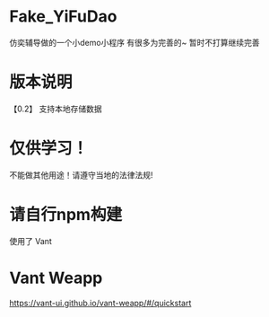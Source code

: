 # Fake_YiFuDao
仿奕辅导做的一个小demo小程序
有很多为完善的~ 暂时不打算继续完善
# 版本说明
【0.2】
支持本地存储数据
# 仅供学习！
不能做其他用途！请遵守当地的法律法规!

# 请自行npm构建
使用了 Vant
# Vant Weapp
https://vant-ui.github.io/vant-weapp/#/quickstart




